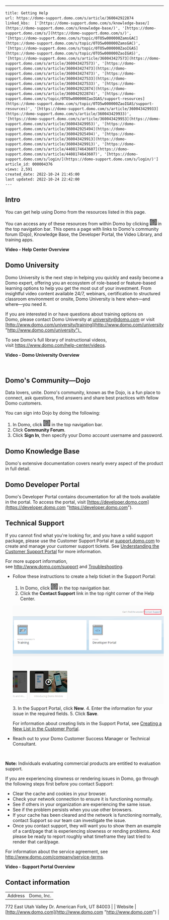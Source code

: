 ---
    title: Getting Help
    url: https://domo-support.domo.com/s/article/360042922874
    linked_kbs:  ['[https://domo-support.domo.com/s/knowledge-base/](https://domo-support.domo.com/s/knowledge-base/)', '[https://domo-support.domo.com/s/](https://domo-support.domo.com/s/)', '[https://domo-support.domo.com/s/topic/0TO5w000000ZamsGAC](https://domo-support.domo.com/s/topic/0TO5w000000ZamsGAC)', '[https://domo-support.domo.com/s/topic/0TO5w000000ZaoIGAS](https://domo-support.domo.com/s/topic/0TO5w000000ZaoIGAS)', '[https://domo-support.domo.com/s/article/360043427573](https://domo-support.domo.com/s/article/360043427573)', '[https://domo-support.domo.com/s/article/360043427473](https://domo-support.domo.com/s/article/360043427473)', '[https://domo-support.domo.com/s/article/360043427533](https://domo-support.domo.com/s/article/360043427533)', '[https://domo-support.domo.com/s/article/360042922874](https://domo-support.domo.com/s/article/360042922874)', '[https://domo-support.domo.com/s/topic/0TO5w000000ZaoIGAS/support-resources](https://domo-support.domo.com/s/topic/0TO5w000000ZaoIGAS/support-resources)', '[https://domo-support.domo.com/s/article/360043429933](https://domo-support.domo.com/s/article/360043429933)', '[https://domo-support.domo.com/s/article/360043429953](https://domo-support.domo.com/s/article/360043429953)', '[https://domo-support.domo.com/s/article/360042925494](https://domo-support.domo.com/s/article/360042925494)', '[https://domo-support.domo.com/s/article/360043429913](https://domo-support.domo.com/s/article/360043429913)', '[https://domo-support.domo.com/s/article/4408174643607](https://domo-support.domo.com/s/article/4408174643607)', '[https://domo-support.domo.com/s/login/](https://domo-support.domo.com/s/login/)']
    article_id: 000004376
    views: 2,591
    created_date: 2022-10-24 21:45:00
    last updated: 2022-10-24 22:42:00
    ---



Intro
-----


You can get help using Domo from the resources listed in this page.


You can access any of these resources from within Domo by clicking ![help_center_icon.png](help_center_icon.png) in the top navigation bar. This opens a page with links to Domo's community forum (Dojo), Knowledge Base, the Developer Portal, the Video Library, and training apps.


**Video - Help Center Overview** 



Domo University
---------------


Domo University is the next step in helping you quickly and easily become a Domo expert, offering you an ecosystem of role-based or feature-based learning options to help you get the most out of your investment. From insightful video content available 24/7, webinars, certification to structured classroom environment or onsite, Domo University is here when—and where—you need it. 


If you are interested in or have questions about training options on Domo, please contact Domo University at [university@domo.com](mailto:university@domo.com) or visit [http://www.domo.com/university/training](http://www.domo.com/university "http://www.domo.com/university"). 


To see Domo's full library of instructional videos, visit <https://www.domo.com/help-center/videos>. 


**Video - Domo University Overview**



 


Domo's Community—Dojo
---------------------


Data lovers, unite. Domo's community, known as the Dojo, is a fun place to connect, ask questions, find answers and share best practices with fellow Domo customers.


You can sign into Dojo by doing the following:


1. In Domo, click ![help_center_icon.png](help_center_icon.png) in the top navigation bar.
2. Click **Community Forum**.
3. Click **Sign In**, then specify your Domo account username and password.


Domo Knowledge Base
-------------------


Domo's extensive documentation covers nearly every aspect of the product in full detail. 


Domo Developer Portal
---------------------


Domo's Developer Portal contains documentation for all the tools available in the portal. To access the portal, visit [https://developer.domo.com](https://developer.domo.com "https://developer.domo.com").


Technical Support
-----------------


If you cannot find what you're looking for, and you have a valid support package, please use the Customer Support Portal at [support.domo.com](http://support.domo.com) to create and manage your customer support tickets. See [Understanding the Customer Support Portal](/s/article/360043427573 "Understanding the Customer Support Portal") for more information.


  
For more support information, see <http://www.domo.com/support> and [Troubleshooting](/s/article/360043427473 "Troubleshooting").


* Follow these instructions to create a help ticket in the Support Portal:


	1. In Domo, click ![help_center_icon.png](help_center_icon.png) in the top navigation bar.
	2. Click the **Contact Support** link in the top right corner of the Help Center.  
	  
	![support_portal_link_new.png](support_portal_link_new.png)
	3. In the Support Portal, click **New**.
	4. Enter the information for your issue in the required fields.
	5. Click **Save**.  
	  
	For information about creating lists in the Support Portal, see [Creating a New List in the Customer Portal](/s/article/360043427533 "Creating a New List in the Customer Portal").
* Reach out to your Domo Customer Success Manager or Technical Consultant.




 


**Note:** Individuals evaluating commercial products are entitled to evaluation support. 



If you are experiencing slowness or rendering issues in Domo, go through the following steps first before you contact Support:


* Clear the cache and cookies in your browser.
* Check your network connection to ensure it is functioning normally.
* See if others in your organization are experiencing the same issue.
* See if the problem persists when you use other browsers.
* If your cache has been cleared and the network is functioning normally, contact Support so our team can investigate the issue.
* Once you contact support, they will want you to show them an example of a card/page that is experiencing slowness or rending problems. And please be ready to report roughly what timeframe they last tried to render that card/page.


For information about the service agreement, see <http://www.domo.com/company/service-terms>.


**Video - Support Portal Overview**



Contact information
-------------------




|  |  |
| --- | --- |
| Address | Domo, Inc.
772 East Utah Valley Dr.
American Fork, UT 84003 |
| Website | [http://www.domo.com](http://www.domo.com "http://www.domo.com") |


 


 

